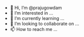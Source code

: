 - 👋 Hi, I’m @prajugowdam
- 👀 I’m interested in ...
- 🌱 I’m currently learning ...
- 💞️ I’m looking to collaborate on ...
- 📫 How to reach me ...

<!---
prajugowdam/prajugowdam is a ✨ special ✨ repository because its `README.md` (this file) appears on your GitHub profile.
You can click the Preview link to take a look at your changes.
--->
